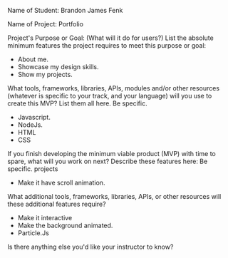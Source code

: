 

Name of Student: Brandon James Fenk

Name of Project: Portfolio 

Project's Purpose or Goal: (What will it do for users?)
List the absolute minimum features the project requires to meet this purpose or goal:

* About me.
* Showcase my design skills.
* Show my projects.

What tools, frameworks, libraries, APIs, modules and/or other resources (whatever is specific to your track, and your language) will you use to create this MVP? List them all here. Be specific.

* Javascript.
* NodeJs.
* HTML
* CSS 



If you finish developing the minimum viable product (MVP) with time to spare, what will you work on next? Describe these features here: Be specific.
projects

* Make it have scroll animation.


What additional tools, frameworks, libraries, APIs, or other resources will these additional features require?

* Make it interactive 
* Make the background animated.
* Particle.Js


Is there anything else you'd like your instructor to know?


